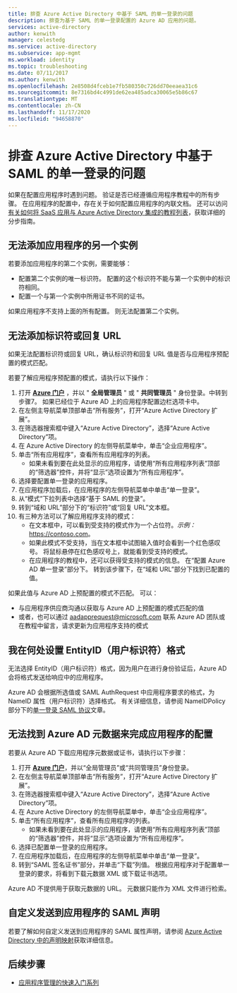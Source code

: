 ```yaml
---
title: 排查 Azure Active Directory 中基于 SAML 的单一登录的问题
description: 排查为基于 SAML 的单一登录配置的 Azure AD 应用的问题。
services: active-directory
author: kenwith
manager: celestedg
ms.service: active-directory
ms.subservice: app-mgmt
ms.workload: identity
ms.topic: troubleshooting
ms.date: 07/11/2017
ms.author: kenwith
ms.openlocfilehash: 2e8508d4fceb1e7fb580350c726dd70eeaea31c6
ms.sourcegitcommit: 8e7316bd4c4991de62ea485adca30065e5b86c67
ms.translationtype: MT
ms.contentlocale: zh-CN
ms.lasthandoff: 11/17/2020
ms.locfileid: "94658870"
---
```

# <a name="troubleshoot-saml-based-single-sign-on-in-azure-active-directory"></a>排查 Azure Active Directory 中基于 SAML 的单一登录的问题
如果在配置应用程序时遇到问题。 验证是否已经遵循应用程序教程中的所有步骤。 在应用程序的配置中，存在关于如何配置应用程序的内联文档。 还可以访问[有关如何将 SaaS 应用与 Azure Active Directory 集成的教程列表](../saas-apps/tutorial-list.md)，获取详细的分步指南。

## <a name="cant-add-another-instance-of-the-application"></a>无法添加应用程序的另一个实例
若要添加应用程序的第二个实例，需要能够：
-   配置第二个实例的唯一标识符。 配置的这个标识符不能与第一个实例中的标识符相同。
-   配置一个与第一个实例中所用证书不同的证书。

如果应用程序不支持上面的所有配置。 则无法配置第二个实例。

## <a name="cant-add-the-identifier-or-the-reply-url"></a>无法添加标识符或回复 URL
如果无法配置标识符或回复 URL，确认标识符和回复 URL 值是否与应用程序预配置的模式匹配。

若要了解应用程序预配置的模式，请执行以下操作：
1. 打开 [**Azure 门户**](https://portal.azure.com/) ，并以 " **全局管理员** " 或 " **共同管理员** " 身份登录。中转到步骤7。 如果已经位于 Azure AD 上的应用程序配置边栏选项卡中。
2. 在左侧主导航菜单顶部单击“所有服务”，打开“Azure Active Directory 扩展”。
3. 在筛选器搜索框中键入“Azure Active Directory”，选择“Azure Active Directory”项。
4. 在 Azure Active Directory 的左侧导航菜单中，单击“企业应用程序”。
5. 单击“所有应用程序”，查看所有应用程序的列表。
   * 如果未看到要在此处显示的应用程序，请使用“所有应用程序列表”顶部的“筛选器”控件，并将“显示”选项设置为“所有应用程序”。
6. 选择要配置单一登录的应用程序。
7. 在应用程序加载后，在应用程序的左侧导航菜单中单击“单一登录”。
8. 从“模式”下拉列表中选择“基于 SAML 的登录”。
9. 转到“域和 URL”部分下的“标识符”或“回复 URL”文本框。
10. 有三种方法可以了解应用程序支持的模式：
    * 在文本框中，可以看到受支持的模式作为一个占位符。*示例：* <https://contoso.com>。
    * 如果此模式不受支持，当在文本框中试图输入值时会看到一个红色感叹号。 将鼠标悬停在红色感叹号上，就能看到受支持的模式。
    * 在应用程序的教程中，还可以获得受支持的模式的信息。 在“配置 Azure AD 单一登录”部分下。 转到该步骤下，在“域和 URL”部分下找到已配置的值。

如果此值与 Azure AD 上预配置的模式不匹配。 可以：
-   与应用程序供应商沟通以获取与 Azure AD 上预配置的模式匹配的值
-   或者，也可以通过 <aadapprequest@microsoft.com> 联系 Azure AD 团队或在教程中留言，请求更新为应用程序支持的模式

## <a name="where-do-i-set-the-entityid-user-identifier-format"></a>我在何处设置 EntityID（用户标识符）格式
无法选择 EntityID（用户标识符）格式，因为用户在进行身份验证后，Azure AD 会将格式发送给响应中的应用程序。

Azure AD 会根据所选值或 SAML AuthRequest 中应用程序要求的格式，为 NameID 属性（用户标识符）选择格式。 有关详细信息，请参阅 NameIDPolicy 部分下的[单一登录 SAML 协议](../develop/single-sign-on-saml-protocol.md#authnrequest)文章。

## <a name="cant-find-the-azure-ad-metadata-to-complete-the-configuration-with-the-application"></a>无法找到 Azure AD 元数据来完成应用程序的配置
若要从 Azure AD 下载应用程序元数据或证书，请执行以下步骤：
1. 打开 [**Azure 门户**](https://portal.azure.com/)，并以“全局管理员”或“共同管理员”身份登录。 
2. 在左侧主导航菜单顶部单击“所有服务”，打开“Azure Active Directory 扩展”。
3. 在筛选器搜索框中键入“Azure Active Directory”，选择“Azure Active Directory”项。
4. 在 Azure Active Directory 的左侧导航菜单中，单击“企业应用程序”。
5. 单击“所有应用程序”，查看所有应用程序的列表。
   * 如果未看到要在此处显示的应用程序，请使用“所有应用程序列表”顶部的“筛选器”控件，并将“显示”选项设置为“所有应用程序”。
6. 选择已配置单一登录的应用程序。
7. 在应用程序加载后，在应用程序的左侧导航菜单中单击“单一登录”。
8. 转到“SAML 签名证书”部分，并单击“下载”列值。 根据应用程序对于配置单一登录的要求，将看到下载元数据 XML 或下载证书选项。

Azure AD 不提供用于获取元数据的 URL。 元数据只能作为 XML 文件进行检索。

## <a name="customize-saml-claims-sent-to-an-application"></a>自定义发送到应用程序的 SAML 声明
若要了解如何自定义发送到应用程序的 SAML 属性声明，请参阅 [Azure Active Directory 中的声明映射](../develop/active-directory-claims-mapping.md)获取详细信息。

## <a name="next-steps"></a>后续步骤
* [应用程序管理的快速入门系列](view-applications-portal.md)